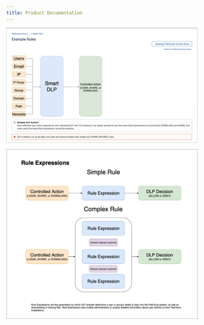 ```yaml
---
title: Product Documentation
---
```


![A description of Smart Data Leak Prevention functions.](../assets/data_leak_prevention.png)

![A flowchart demonstrating Data Leak Prevention rule creation.](../assets/rule_expression.png)